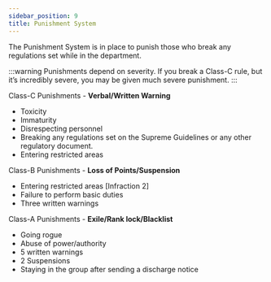 ```yaml
---
sidebar_position: 9
title: Punishment System
---
```


The Punishment System is in place to punish those who break any regulations set while in the department.

:::warning
Punishments depend on severity. If you break a Class-C rule, but it’s incredibly severe, you may be given much severe punishment.
:::

<Highlight color="#f9c149">Class-C Punishments</Highlight> - <strong>Verbal/Written Warning</strong>
- Toxicity
- Immaturity
- Disrespecting personnel
- Breaking any regulations set on the Supreme Guidelines or any other regulatory document.
- Entering restricted areas

<Highlight color="#ee7a00">Class-B Punishments</Highlight> - <strong>Loss of Points/Suspension</strong>
- Entering restricted areas [Infraction 2]
- Failure to perform basic duties
- Three written warnings

<Highlight color="#9f2f30">Class-A Punishments</Highlight> - <strong>Exile/Rank lock/Blacklist</strong>
- Going rogue
- Abuse of power/authority
- 5 written warnings
- 2 Suspensions
- Staying in the group after sending a discharge notice
